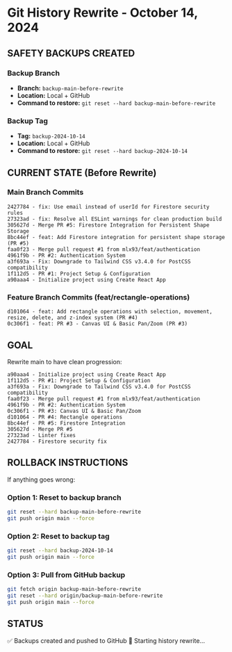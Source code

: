 # Git History Rewrite - October 14, 2024

## SAFETY BACKUPS CREATED

### Backup Branch
- **Branch:** `backup-main-before-rewrite`
- **Location:** Local + GitHub
- **Command to restore:** `git reset --hard backup-main-before-rewrite`

### Backup Tag
- **Tag:** `backup-2024-10-14`
- **Location:** Local + GitHub
- **Command to restore:** `git reset --hard backup-2024-10-14`

## CURRENT STATE (Before Rewrite)

### Main Branch Commits
```
2427784 - fix: Use email instead of userId for Firestore security rules
27323ad - fix: Resolve all ESLint warnings for clean production build
305627d - Merge PR #5: Firestore Integration for Persistent Shape Storage
8bc44ef - feat: Add Firestore integration for persistent shape storage (PR #5)
faa0f23 - Merge pull request #1 from mlx93/feat/authentication
4961f9b - PR #2: Authentication System
a3f693a - Fix: Downgrade to Tailwind CSS v3.4.0 for PostCSS compatibility
1f112d5 - PR #1: Project Setup & Configuration
a90aaa4 - Initialize project using Create React App
```

### Feature Branch Commits (feat/rectangle-operations)
```
d101064 - feat: Add rectangle operations with selection, movement, resize, delete, and z-index system (PR #4)
0c306f1 - feat: PR #3 - Canvas UI & Basic Pan/Zoom (PR #3)
```

## GOAL

Rewrite main to have clean progression:
```
a90aaa4 - Initialize project using Create React App
1f112d5 - PR #1: Project Setup & Configuration
a3f693a - Fix: Downgrade to Tailwind CSS v3.4.0 for PostCSS compatibility
faa0f23 - Merge pull request #1 from mlx93/feat/authentication
4961f9b - PR #2: Authentication System
0c306f1 - PR #3: Canvas UI & Basic Pan/Zoom
d101064 - PR #4: Rectangle operations
8bc44ef - PR #5: Firestore Integration
305627d - Merge PR #5
27323ad - Linter fixes
2427784 - Firestore security fix
```

## ROLLBACK INSTRUCTIONS

If anything goes wrong:

### Option 1: Reset to backup branch
```bash
git reset --hard backup-main-before-rewrite
git push origin main --force
```

### Option 2: Reset to backup tag
```bash
git reset --hard backup-2024-10-14
git push origin main --force
```

### Option 3: Pull from GitHub backup
```bash
git fetch origin backup-main-before-rewrite
git reset --hard origin/backup-main-before-rewrite
git push origin main --force
```

## STATUS

✅ Backups created and pushed to GitHub
🔄 Starting history rewrite...
